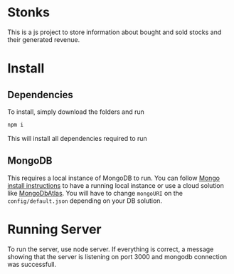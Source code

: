 # Stonks

This is a js project to store information about bought and sold stocks and their generated revenue.

# Install

## Dependencies

To install, simply download the folders and run

```sh
npm i
```

This will install all dependencies required to run

## MongoDB

This requires a local instance of MongoDB to run.
You can follow [Mongo install instructions](https://docs.mongodb.com/manual/installation/) to have a running local instance or use a cloud solution like [MongoDbAtlas](https://www.mongodb.com/cloud/atlas). You will have to change `mongoURI` on the `config/default.json` depending on your DB solution.

# Running Server

To run the server, use node server. If everything is correct, a message showing that the server is listening on port 3000 and mongodb connection was successfull.
